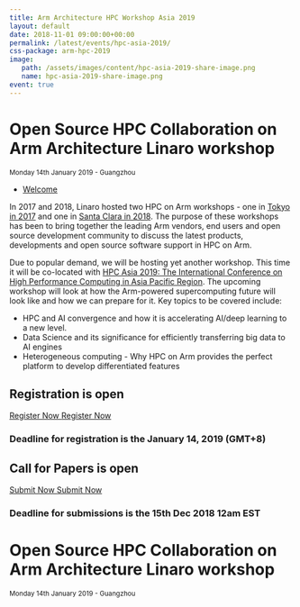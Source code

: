 ```yaml
---
title: Arm Architecture HPC Workshop Asia 2019
layout: default
date: 2018-11-01 09:00:00+00:00
permalink: /latest/events/hpc-asia-2019/
css-package: arm-hpc-2019
image:
   path: /assets/images/content/hpc-asia-2019-share-image.png
   name: hpc-asia-2019-share-image.png
event: true
---
```

<div class="container-fluid" id="content-container">
<div class="row no-padding arm-hpc-row top">
    <div class="container" style="background: url(/assets/images/content/hpc-asia-2019.png);background-position: center center;">
        <h1>Open Source HPC Collaboration on Arm Architecture Linaro workshop</h1>
        <small>Monday 14th January 2019 - Guangzhou</small>
    </div>
</div>
<div class="row arm-hpc-row main">
<div class="container">
    <ul class="nav nav-tabs" role="tablist" id="tabbed_nav">
      <li role="presentation" class="active">
        <a href="#welcome" role="tab" data-toggle="tab">
            Welcome
        </a>
      </li>
      <!-- <li role="presentation" class="">
        <a href="#featured-speakers" role="tab" data-toggle="tab">
            Speakers
        </a>
      </li>
      <li role="presentation" class="">
        <a href="#schedule-tab" role="tab" data-toggle="tab">
            Schedule
        </a>
      </li>
      <li role="presentation" class="">
        <a href="#resources" role="tab" data-toggle="tab">
            Resources
        </a>
      </li> -->
    </ul>

<div class="tab-content" id="tabbed_nav_content"><!--Start Tab Content-->

<div role="tabpanel" class="tab-pane tab-pane-legal active" id="welcome">

<div class="col-sm-6" markdown="1">

In 2017 and 2018, Linaro hosted two HPC on Arm workshops - one in [Tokyo in 2017](https://www.linaro.org/events/armhpcjapan2017/) and one in [Santa Clara in 2018](https://www.linaro.org/latest/events/arm-hpc-santa-clara-2018/). The purpose of these workshops has been to bring together the leading Arm vendors, end users and open source development community to discuss the latest products, developments and open source software support in HPC on Arm. 

Due to popular demand, we will be hosting yet another workshop. This time it will be co-located with [HPC Asia 2019: The International Conference on High Performance Computing in Asia Pacific Region](http://hpcasia2019.org). The upcoming workshop will look at how the Arm-powered supercomputing future will look like and how we can prepare for it. Key topics to be covered include:

- HPC and AI convergence and how it is accelerating AI/deep learning to a new level. 
- Data Science and its significance for efficiently transferring big data to AI engines 
- Heterogeneous computing - Why HPC on Arm provides the perfect platform to develop differentiated features

<!-- <div class="members" markdown="1">
<strong>Thanks to our sponsors</strong>
<div class="col-xs-4" markdown="1">
{% include image.html name="arm.jpg" %}
</div>
<div class="col-xs-4" markdown="1">
{% include image.html name="hisilicon.jpg" %}
</div>
<div class="col-xs-4" markdown="1">
{% include image.html name="linaro.jpg" %}
</div>
</div> -->


</div>

<div class="col-sm-6 no-padding">

<div id="call-for-papers">

<h2>Registration is <span>open</span></h2>
<a href="https://linaro.co/hpc-asia-registration" 
class="hidden-xs btn btn-primary btn-two call-for-papers">
Register Now
</a>
<a href="https://linaro.co/hpc-asia-registration" 
class="center-block visible-xs-block btn btn-primary">
Register Now
</a>
<h3>Deadline for registration is the January 14, 2019 (GMT+8) </h3>

</div>

<div id="call-for-papers">

<h2>Call for Papers is <span>open</span></h2>
<a href="https://workshop.linaro.org/hpcasia19/" 
class="hidden-xs btn btn-primary btn-two call-for-papers">
Submit Now
</a>
<a href="https://workshop.linaro.org/hpcasia19/" 
class="center-block visible-xs-block btn btn-primary">
Submit Now
</a>
<h3>Deadline for submissions is the 15th Dec 2018 12am EST </h3>

</div>
</div>
</div><!--End Tab Content-->
</div><!--End Container-->
</div><!--End Row-->

</div>
<div class="row no-padding arm-hpc-row top">
    <div class="container" style="background: url(/assets/images/content/hpc-asia-2019.png);background-position: center center;">
        <h1>Open Source HPC Collaboration on Arm Architecture Linaro workshop</h1>
        <small>Monday 14th January 2019 - Guangzhou</small>
    </div>
</div>
</div>

